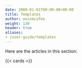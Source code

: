```yaml
---
date: 2000-01-01T00:00:00+00:00
title: Templates
author: eoinmcafee
weight: 130
header: true
aliases:
- /user-guide/templates
---
```


Here are the articles in this section:

{{< cards >}}